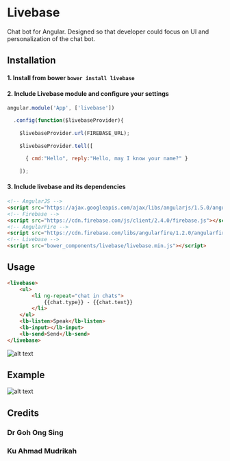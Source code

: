 # Livebase
Chat bot for Angular. Designed so that developer could focus on UI and personalization of the chat bot.
## Installation
#### 1. Install from bower `bower install livebase`
#### 2. Include Livebase module and configure your settings

```javascript
angular.module('App', ['livebase'])

  .config(function($livebaseProvider){
  
    $livebaseProvider.url(FIREBASE_URL);
    
    $livebaseProvider.tell([
    
      { cmd:"Hello", reply:"Hello, may I know your name?" }
      
    ]);
```

#### 3. Include livebase and its dependencies

```html
<!-- AngularJS -->
<script src="https://ajax.googleapis.com/ajax/libs/angularjs/1.5.0/angular.min.js"></script>
<!-- Firebase -->
<script src="https://cdn.firebase.com/js/client/2.4.0/firebase.js"></script>
<!-- AngularFire -->
<script src="https://cdn.firebase.com/libs/angularfire/1.2.0/angularfire.min.js"></script>
<!-- Livebase -->
<script src="bower_components/livebase/livebase.min.js"></script>
```

## Usage

```html
<livebase>
    <ul>
        <li ng-repeat="chat in chats">
            {{chat.type}} - {{chat.text}}
        </li>
    </ul>
    <lb-listen>Speak</lb-listen>
    <lb-input></lb-input>
    <lb-send>Send</lb-send>
</livebase>
```

![alt text](https://cloud.githubusercontent.com/assets/12211863/15270736/54366296-1a5c-11e6-9a7e-ce49250a15e5.PNG "Basic Usage")

## Example
![alt text](https://cloud.githubusercontent.com/assets/12211863/15270808/602f7a62-1a5f-11e6-8c14-4ea8fefad30e.png "Example")

## Credits
### Dr Goh Ong Sing
### Ku Ahmad Mudrikah
